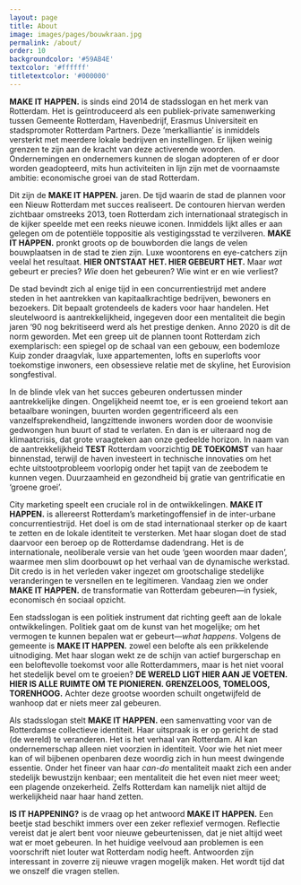 ```yaml
---
layout: page
title: About
image: images/pages/bouwkraan.jpg
permalink: /about/
order: 10
backgroundcolor: '#59AB4E'
textcolor: '#ffffff'
titletextcolor: '#000000'
---
```


**MAKE IT HAPPEN.** is sinds eind 2014 de stadsslogan en het merk van Rotterdam. Het is geïntroduceerd als een publiek-private samenwerking tussen Gemeente Rotterdam, Havenbedrijf, Erasmus Universiteit en stadspromoter Rotterdam Partners. Deze ‘merkalliantie’ is inmiddels versterkt met meerdere lokale bedrijven en instellingen. Er lijken weinig grenzen te zijn aan de kracht van deze activerende woorden. Ondernemingen en ondernemers kunnen de slogan adopteren of er door worden geadopteerd, mits hun activiteiten in lijn zijn met de voornaamste ambitie: economische groei van de stad Rotterdam.

Dit zijn de **MAKE IT HAPPEN.** jaren. De tijd waarin de stad de plannen voor een Nieuw Rotterdam met succes realiseert. De contouren hiervan werden zichtbaar omstreeks 2013, toen Rotterdam zich internationaal strategisch in de kijker speelde met een reeks nieuwe iconen. Inmiddels lijkt alles er aan gelegen om de potentiële toppositie als vestigingsstad te verzilveren. **MAKE IT HAPPEN.** pronkt groots op de bouwborden die langs de velen bouwplaatsen in de stad te zien zijn. Luxe woontorens en eye-catchers zijn veelal het resultaat. **HIER ONTSTAAT HET. HIER GEBEURT HET.** Maar *wat* gebeurt er precies? *Wie* doen het gebeuren? Wie wint er en wie verliest?

De stad bevindt zich al enige tijd in een concurrentiestrijd met andere steden in het aantrekken van kapitaalkrachtige bedrijven, bewoners en bezoekers. Dit bepaalt grotendeels de kaders voor haar handelen. Het sleutelwoord is aantrekkelijkheid, ingegeven door een mentaliteit die begin jaren ‘90 nog bekritiseerd werd als het prestige denken. Anno 2020 is dit de norm geworden. Met een greep uit de plannen toont Rotterdam zich exemplarisch: een spiegel op de schaal van een gebouw, een bodemloze Kuip zonder draagvlak, luxe appartementen, lofts en superlofts voor toekomstige inwoners, een obsessieve relatie met de skyline, het Eurovision songfestival.

In de blinde vlek van het succes gebeuren ondertussen minder aantrekkelijke dingen. Ongelijkheid neemt toe, er is een groeiend tekort aan betaalbare woningen, buurten worden gegentrificeerd als een vanzelfsprekendheid, langzittende inwoners worden door de woonvisie gedwongen hun buurt of stad te verlaten. En dan is er uiteraard nog de klimaatcrisis, dat grote vraagteken aan onze gedeelde horizon. In naam van de aantrekkelijkheid **TEST** Rotterdam voorzichtig **DE TOEKOMST** van haar binnenstad, terwijl de haven investeert in technische innovaties om het echte uitstootprobleem voorlopig onder het tapijt van de zeebodem te kunnen vegen. Duurzaamheid en gezondheid bij gratie van gentrificatie en ‘groene groei’.

City marketing speelt een cruciale rol in de ontwikkelingen. **MAKE IT HAPPEN.** is allereerst Rotterdam’s marketingoffensief in de inter-urbane concurrentiestrijd. Het doel is om de stad internationaal sterker op de kaart te zetten en de lokale identiteit te versterken. Met haar slogan doet de stad daarvoor een beroep op de Rotterdamse dadendrang. Het is de internationale, neoliberale versie van het oude ‘geen woorden maar daden’, waarmee men slim doorbouwt op het verhaal van de dynamische werkstad. Dit credo is in het verleden vaker ingezet om grootschalige stedelijke veranderingen te versnellen en te legitimeren. Vandaag zien we onder **MAKE IT HAPPEN.** de transformatie van Rotterdam gebeuren—in fysiek, economisch én sociaal opzicht.

Een stadsslogan is een politiek instrument dat richting geeft aan de lokale ontwikkelingen. Politiek gaat om de kunst van het mogelijke; om het vermogen te kunnen bepalen wat er gebeurt—_what happens_. Volgens de gemeente is **MAKE IT HAPPEN.** zowel een belofte als een prikkelende uitnodiging. Met haar slogan wekt ze de schijn van actief burgerschap en een beloftevolle toekomst voor alle Rotterdammers, maar is het niet vooral het stedelijk bevel om te groeien? **DE WERELD LIGT HIER AAN JE VOETEN. HIER IS ALLE RUIMTE OM TE PIONIEREN. GRENZELOOS, TOMELOOS, TORENHOOG.** Achter deze grootse woorden schuilt ongetwijfeld de wanhoop dat er niets meer zal gebeuren.

Als stadsslogan stelt **MAKE IT HAPPEN.** een samenvatting voor van de Rotterdamse collectieve identiteit. Haar uitspraak is er op gericht de stad (de wereld) te veranderen. Het is het verhaal van Rotterdam. Al kan ondernemerschap alleen niet voorzien in identiteit. Voor wie het niet meer kan of wil bijbenen openbaren deze woordig zich in hun meest dwingende essentie. Onder het fineer van haar _can-do_ mentaliteit maakt zich een ander stedelijk bewustzijn kenbaar; een mentaliteit die het even niet meer weet; een plagende onzekerheid. Zelfs Rotterdam kan namelijk niet altijd de werkelijkheid naar haar hand zetten.

**IS IT HAPPENING?** is de vraag op het antwoord **MAKE IT HAPPEN.** Een beetje stad beschikt immers over een zeker reflexief vermogen. Reflectie vereist dat je alert bent voor nieuwe gebeurtenissen, dat je niet altijd weet wat er moet gebeuren. In het huidige veelvoud aan problemen is een voorschrift niet louter wat Rotterdam nodig heeft. Antwoorden zijn interessant in zoverre zij nieuwe vragen mogelijk maken. Het wordt tijd dat we onszelf die vragen stellen.
